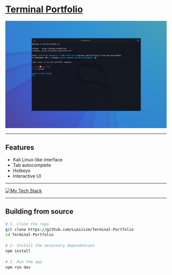 <h1><a href="https://github.com/Lunixizm/Project-001" target="_blank">Terminal Portfolio</a></h1>

<img src="./screenshots/2024-09-30.png" alt="screenshot">

<hr>

## Features

- Kali Linux-like interface
- Tab autocomplete
- Hotkeys
- Interactive UI

<hr>

[![My Tech Stack](https://github-readme-tech-stack.vercel.app/api/cards?title=Tech%20Stack&align=center&theme=light&borderRadius=10&fontSize=20&cardWidth=900&lineCount=3&line1=Python,Python,3776AB;Bash,Bash,121011;C,C,00599C;C++,C%2B%2B,00599C&line2=Linux,Linux,FCC624;Go,Go,00ADD8;Metasploit,Metasploit,2E7EEA&line3=Burp%20Suite,Burp%20Suite,FF5722;Docker,Docker,2496ED;Git,Git,F05032
)](https://github.com/0l1v3rr/github-readme-tech-stack)

<hr>

## Building from source

```sh
# 1. Clone the repo
git clone https://github.com/Lunixizm/Terminal-Portfolio
cd Terminal-Portfolio

# 2. Install the necessary dependencies
npm install

# 3. Run the app
npm run dev
```
